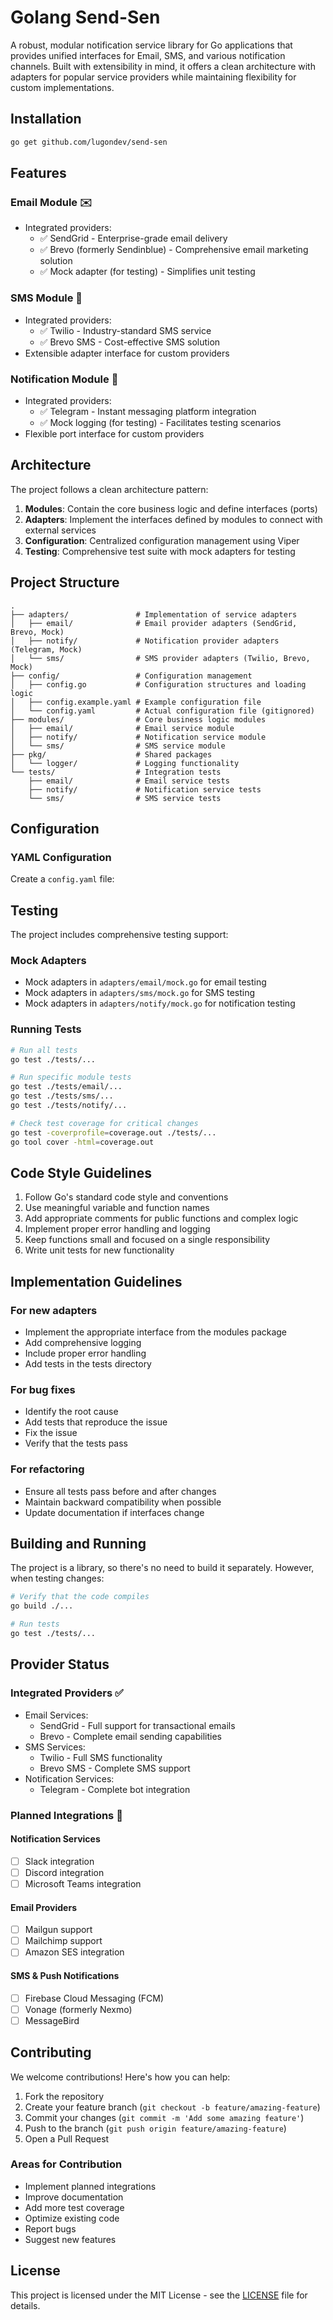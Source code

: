 # Golang Send-Sen

A robust, modular notification service library for Go applications that provides unified interfaces for Email, SMS, and various notification channels. Built with extensibility in mind, it offers a clean architecture with adapters for popular service providers while maintaining flexibility for custom implementations.

## Installation

```bash
go get github.com/lugondev/send-sen
```

## Features

### Email Module ✉️
- Integrated providers:
  - ✅ SendGrid - Enterprise-grade email delivery
  - ✅ Brevo (formerly Sendinblue) - Comprehensive email marketing solution
  - ✅ Mock adapter (for testing) - Simplifies unit testing

### SMS Module 📱
- Integrated providers:
  - ✅ Twilio - Industry-standard SMS service
  - ✅ Brevo SMS - Cost-effective SMS solution
- Extensible adapter interface for custom providers

### Notification Module 🔔
- Integrated providers:
  - ✅ Telegram - Instant messaging platform integration
  - ✅ Mock logging (for testing) - Facilitates testing scenarios
- Flexible port interface for custom providers

## Architecture

The project follows a clean architecture pattern:
1. **Modules**: Contain the core business logic and define interfaces (ports)
2. **Adapters**: Implement the interfaces defined by modules to connect with external services
3. **Configuration**: Centralized configuration management using Viper
4. **Testing**: Comprehensive test suite with mock adapters for testing

## Project Structure

```
.
├── adapters/               # Implementation of service adapters
│   ├── email/              # Email provider adapters (SendGrid, Brevo, Mock)
│   ├── notify/             # Notification provider adapters (Telegram, Mock)
│   └── sms/                # SMS provider adapters (Twilio, Brevo, Mock)
├── config/                 # Configuration management
│   ├── config.go           # Configuration structures and loading logic
│   ├── config.example.yaml # Example configuration file
│   └── config.yaml         # Actual configuration file (gitignored)
├── modules/                # Core business logic modules
│   ├── email/              # Email service module
│   ├── notify/             # Notification service module
│   └── sms/                # SMS service module
├── pkg/                    # Shared packages
│   └── logger/             # Logging functionality
└── tests/                  # Integration tests
    ├── email/              # Email service tests
    ├── notify/             # Notification service tests
    └── sms/                # SMS service tests
```

## Configuration

### YAML Configuration
Create a `config.yaml` file:

## Testing
The project includes comprehensive testing support:

### Mock Adapters
- Mock adapters in `adapters/email/mock.go` for email testing
- Mock adapters in `adapters/sms/mock.go` for SMS testing
- Mock adapters in `adapters/notify/mock.go` for notification testing

### Running Tests

```bash
# Run all tests
go test ./tests/...

# Run specific module tests
go test ./tests/email/...
go test ./tests/sms/...
go test ./tests/notify/...

# Check test coverage for critical changes
go test -coverprofile=coverage.out ./tests/...
go tool cover -html=coverage.out
```

## Code Style Guidelines

1. Follow Go's standard code style and conventions
2. Use meaningful variable and function names
3. Add appropriate comments for public functions and complex logic
4. Implement proper error handling and logging
5. Keep functions small and focused on a single responsibility
6. Write unit tests for new functionality

## Implementation Guidelines

### For new adapters
- Implement the appropriate interface from the modules package
- Add comprehensive logging
- Include proper error handling
- Add tests in the tests directory

### For bug fixes
- Identify the root cause
- Add tests that reproduce the issue
- Fix the issue
- Verify that the tests pass

### For refactoring
- Ensure all tests pass before and after changes
- Maintain backward compatibility when possible
- Update documentation if interfaces change

## Building and Running

The project is a library, so there's no need to build it separately. However, when testing changes:

```bash
# Verify that the code compiles
go build ./...

# Run tests
go test ./tests/...
```

## Provider Status

### Integrated Providers ✅
- Email Services:
  - SendGrid - Full support for transactional emails
  - Brevo - Complete email sending capabilities
- SMS Services:
  - Twilio - Full SMS functionality
  - Brevo SMS - Complete SMS support
- Notification Services:
  - Telegram - Complete bot integration

### Planned Integrations 🚀
#### Notification Services
- [ ] Slack integration
- [ ] Discord integration
- [ ] Microsoft Teams integration

#### Email Providers
- [ ] Mailgun support
- [ ] Mailchimp support
- [ ] Amazon SES integration

#### SMS & Push Notifications
- [ ] Firebase Cloud Messaging (FCM)
- [ ] Vonage (formerly Nexmo)
- [ ] MessageBird

## Contributing

We welcome contributions! Here's how you can help:

1. Fork the repository
2. Create your feature branch (`git checkout -b feature/amazing-feature`)
3. Commit your changes (`git commit -m 'Add some amazing feature'`)
4. Push to the branch (`git push origin feature/amazing-feature`)
5. Open a Pull Request

### Areas for Contribution
- Implement planned integrations
- Improve documentation
- Add more test coverage
- Optimize existing code
- Report bugs
- Suggest new features

## License

This project is licensed under the MIT License - see the [LICENSE](LICENSE) file for details.
